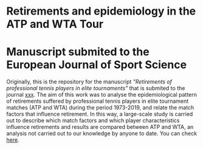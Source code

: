 # Retirements and epidemiology in the ATP and WTA Tour

# Manuscript submited to the European Journal of Sport Science
Originally, this is the repository for the manuscript _"Retirements of professional tennis players in elite tournaments"_ that is submited to the 
journal [xxx](https://www.xxxxx). The aim of this work was to analyse the epidemiological pattern of retirements suffered by professional tennis players in elite tournament matches (ATP and WTA) during the period 1973-2019, and relate the match factors that influence retirement. In this way, a large-scale study is carried out to describe which match factors and which player characteristics influence retirements and results are compared between ATP and WTA, an analysis not carried out to our knowledge by anyone to date.
You can check [here](https://doi.org/...). 

